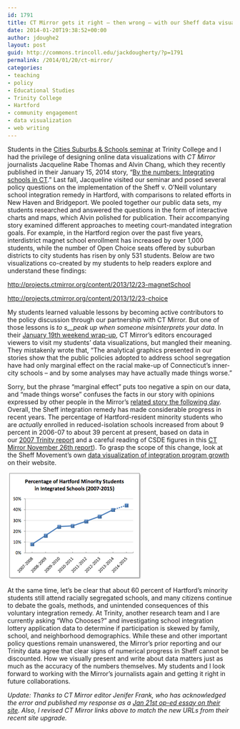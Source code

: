 ```yaml
---
id: 1791
title: CT Mirror gets it right — then wrong — with our Sheff data visualizations
date: 2014-01-20T19:38:52+00:00
author: jdoughe2
layout: post
guid: http://commons.trincoll.edu/jackdougherty/?p=1791
permalink: /2014/01/20/ct-mirror/
categories:
- teaching
- policy
- Educational Studies
- Trinity College
- Hartford
- community engagement
- data visualization
- web writing
---
```

Students in the [Cities Suburbs & Schools seminar](https://commons.trincoll.edu/cssp) at Trinity College and I had the privilege of designing online data visualizations with _CT Mirror_ journalists Jacqueline Rabe Thomas and Alvin Chang, which they recently published in their January 15, 2014 story, &#8220;<a href="http://ctmirror.org/by-the-numbers-integrating-schools-in-ct/" target="_blank">By the numbers: Integrating schools in CT</a>.&#8221; Last fall, Jacqueline visited our seminar and posed several policy questions on the implementation of the Sheff v. O&#8217;Neill voluntary school integration remedy in Hartford, with comparisons to related efforts in New Haven and Bridgeport. We pooled together our public data sets, my students researched and answered the questions in the form of interactive charts and maps, which Alvin polished for publication. Their accompanying story examined different approaches to meeting court-mandated integration goals. For example, in the Hartford region over the past five years, interdistrict magnet school enrollment has increased by over 1,000 students, while the number of Open Choice seats offered by suburban districts to city students has risen by only 531 students. Below are two visualizations co-created by my students to help readers explore and understand these findings:

<http://projects.ctmirror.org/content/2013/12/23-magnetSchool>

<http://projects.ctmirror.org/content/2013/12/23-choice>

My students learned valuable lessons by becoming active contributors to the policy discussion through our partnership with CT Mirror. But one of those lessons is _to s__peak up when someone misinterprets your data_. In their <a href="http://ctmirror.org/connecticut-school-segregation-education-funding-and-tom-foley/" target="_blank">January 19th weekend wrap-up</a>, CT Mirror&#8217;s editors encouraged viewers to visit my students&#8217; data visualizations, but mangled their meaning. They mistakenly wrote that, &#8220;The analytical graphics presented in our stories show that the public policies adopted to address school segregation have had only marginal effect on the racial make-up of Connecticut&#8217;s inner-city schools &#8211; and by some analyses may have actually made things worse.&#8221;

Sorry, but the phrase &#8220;marginal effect&#8221; puts too negative a spin on our data, and &#8220;made things worse&#8221; confuses the facts in our story with opinions expressed by other people in the Mirror&#8217;s <a href="http://ctmirror.org/hartford-parents-are-divided-integrating-cts-schools/">related story the following day</a>. Overall, the Sheff integration remedy has made considerable progress in recent years. The percentage of Hartford-resident minority students who are _actually_ enrolled in reduced-isolation schools increased from about 9 percent in 2006-07 to about 39 percent at present, based on data in our <a href="http://digitalrepository.trincoll.edu/cssp_papers/6/" target="_blank">2007 Trinity report</a> and a careful reading of CSDE figures in this <a href="http://ctmirror.org/nearly-half-students-hartford-now-attend-integrated-schools/" target="_blank">CT Mirror November 26th report</a>). To grasp the scope of this change, look at the Sheff Movement&#8217;s own <a href="http://www.sheffmovement.org/pdf/Sheff_growth_graph_2007-2015.pdf">data visualization of integration program growth</a> on their website.

![screenshot](/images/2014/Sheff_growth_graph_2007-2015.png)

At the same time, let&#8217;s be clear that about 60 percent of Hartford&#8217;s minority students still attend racially segregated schools, and many citizens continue to debate the goals, methods, and unintended consequences of this voluntary integration remedy. At Trinity, another research team and I are currently asking &#8220;Who Chooses?&#8221; and investigating school integration lottery application data to determine if participation is skewed by family, school, and neighborhood demographics. While these and other important policy questions remain unanswered, the Mirror&#8217;s prior reporting and our Trinity data agree that clear signs of numerical progress in Sheff cannot be discounted. How we visually present and write about data matters just as much as the accuracy of the numbers themselves. My students and I look forward to working with the Mirror&#8217;s journalists again and getting it right in future collaborations.

_Update: Thanks to CT Mirror editor Jenifer Frank, who has acknowledged the error and published my response as a <a href="http://ctmirror.org/ct-mirror-gets-it-right-then-wrong-with-trinity-students-sheff-data-visualizations/" target="_blank">Jan 21st op-ed essay on their site</a>. Also, I revised CT Mirror links above to match the new URLs from their recent site upgrade._
